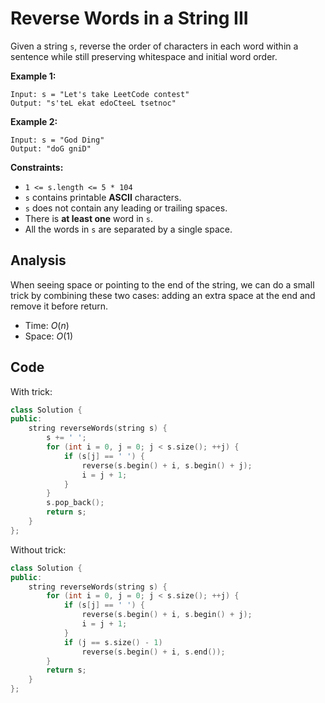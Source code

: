 # Reverse Words in a String III

Given a string `s`, reverse the order of characters in each word within a sentence while still preserving whitespace and initial word order.

 

**Example 1:**

```
Input: s = "Let's take LeetCode contest"
Output: "s'teL ekat edoCteeL tsetnoc"
```

**Example 2:**

```
Input: s = "God Ding"
Output: "doG gniD"
```

 

**Constraints:**

- `1 <= s.length <= 5 * 104`
- `s` contains printable **ASCII** characters.
- `s` does not contain any leading or trailing spaces.
- There is **at least one** word in `s`.
- All the words in `s` are separated by a single space.

## Analysis

When seeing space or pointing to the end of the string, we can do a small trick by combining these two cases: adding an extra space at the end and remove it before return.

* Time: $O(n)$
* Space: $O(1)$

## Code

With trick:

```c++
class Solution {
public:
    string reverseWords(string s) {
        s += ' ';
        for (int i = 0, j = 0; j < s.size(); ++j) {
            if (s[j] == ' ') {
                reverse(s.begin() + i, s.begin() + j);
                i = j + 1;
            }
        }
        s.pop_back();
        return s;
    }
};
```

Without trick:

```c++
class Solution {
public:
    string reverseWords(string s) {
        for (int i = 0, j = 0; j < s.size(); ++j) {
            if (s[j] == ' ') {
                reverse(s.begin() + i, s.begin() + j);
                i = j + 1;
            }
            if (j == s.size() - 1) 
                reverse(s.begin() + i, s.end());
        }
        return s;
    }
};
```

